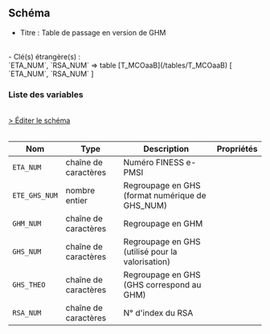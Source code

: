 ## Schéma

- Titre : Table de passage en version de GHM
<br />
- Clé(s) étrangère(s) : <br />
`ETA_NUM`, `RSA_NUM` => table [T_MCOaaB](/tables/T_MCOaaB) [ `ETA_NUM`, `RSA_NUM` ]<br />

### Liste des variables
<br />
<div>
    <a href="https://gitlab.com/healthdatahub/schema-snds/edit/master/schemas/PMSI%20MCO/T_MCOaaGVxx.json"  
    arget="_blank" rel="noopener noreferrer">> Éditer le schéma</a>
    <OutboundLink />
</div>
<br />

Nom|Type|Description|Propriétés
-|-|-|-
`ETA_NUM`|chaîne de caractères|Numéro FINESS e-PMSI||
`ETE_GHS_NUM`|nombre entier|Regroupage en GHS (format numérique de GHS_NUM)||
`GHM_NUM`|chaîne de caractères|Regroupage en GHM||
`GHS_NUM`|chaîne de caractères|Regroupage en GHS (utilisé pour la valorisation)||
`GHS_THEO`|chaîne de caractères|Regroupage en GHS (GHS correspond au GHM)||
`RSA_NUM`|chaîne de caractères|N° d&#x27;index du RSA||

